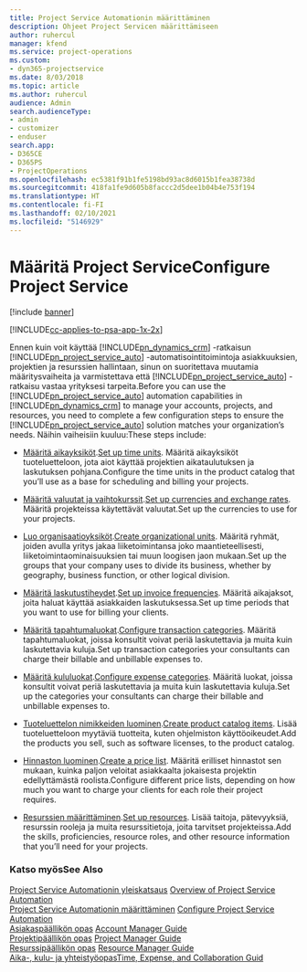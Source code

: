 ```yaml
---
title: Project Service Automationin määrittäminen
description: Ohjeet Project Servicen määrittämiseen
author: ruhercul
manager: kfend
ms.service: project-operations
ms.custom:
- dyn365-projectservice
ms.date: 8/03/2018
ms.topic: article
ms.author: ruhercul
audience: Admin
search.audienceType:
- admin
- customizer
- enduser
search.app:
- D365CE
- D365PS
- ProjectOperations
ms.openlocfilehash: ec5381f91b1fe5198bd93ac8d6015b1fea38738d
ms.sourcegitcommit: 418fa1fe9d605b8faccc2d5dee1b04b4e753f194
ms.translationtype: HT
ms.contentlocale: fi-FI
ms.lasthandoff: 02/10/2021
ms.locfileid: "5146929"
---
```

# <a name="configure-project-service"></a><span data-ttu-id="6437e-103">Määritä Project Service</span><span class="sxs-lookup"><span data-stu-id="6437e-103">Configure Project Service</span></span>

[!include [banner](../includes/psa-now-project-operations.md)]

[!INCLUDE[cc-applies-to-psa-app-1x-2x](../includes/cc-applies-to-psa-app-1x-2x.md)]

<span data-ttu-id="6437e-104">Ennen kuin voit käyttää [!INCLUDE[pn_dynamics_crm](../includes/pn-dynamics-crm.md)] -ratkaisun [!INCLUDE[pn_project_service_auto](../includes/pn-project-service-auto.md)] -automatisointitoimintoja asiakkuuksien, projektien ja resurssien hallintaan, sinun on suoritettava muutamia määritysvaiheita ja varmistettava että [!INCLUDE[pn_project_service_auto](../includes/pn-project-service-auto.md)] -ratkaisu vastaa yrityksesi tarpeita.</span><span class="sxs-lookup"><span data-stu-id="6437e-104">Before you can use the [!INCLUDE[pn_project_service_auto](../includes/pn-project-service-auto.md)] automation capabilities in [!INCLUDE[pn_dynamics_crm](../includes/pn-dynamics-crm.md)] to manage your accounts, projects, and resources, you need to complete a few configuration steps to ensure the [!INCLUDE[pn_project_service_auto](../includes/pn-project-service-auto.md)] solution matches your organization’s needs.</span></span> <span data-ttu-id="6437e-105">Näihin vaiheisiin kuuluu:</span><span class="sxs-lookup"><span data-stu-id="6437e-105">These steps include:</span></span>  
  
-   <span data-ttu-id="6437e-106">[Määritä aikayksiköt](../psa/set-up-time-units.md).</span><span class="sxs-lookup"><span data-stu-id="6437e-106">[Set up time units](../psa/set-up-time-units.md).</span></span> <span data-ttu-id="6437e-107">Määritä aikayksiköt tuoteluetteloon, jota aiot käyttää projektien aikataulutuksen ja laskutuksen pohjana.</span><span class="sxs-lookup"><span data-stu-id="6437e-107">Configure the time units in the product catalog that you’ll use as a base for scheduling and billing your projects.</span></span>  
  
-   <span data-ttu-id="6437e-108">[Määritä valuutat ja vaihtokurssit](../psa/set-up-currencies-exchange-rates.md).</span><span class="sxs-lookup"><span data-stu-id="6437e-108">[Set up currencies and exchange rates](../psa/set-up-currencies-exchange-rates.md).</span></span> <span data-ttu-id="6437e-109">Määritä projekteissa käytettävät valuutat.</span><span class="sxs-lookup"><span data-stu-id="6437e-109">Set up the currencies to use for your projects.</span></span>  
  
-   <span data-ttu-id="6437e-110">[Luo organisaatioyksiköt](../psa/create-organizational-units.md).</span><span class="sxs-lookup"><span data-stu-id="6437e-110">[Create organizational units](../psa/create-organizational-units.md).</span></span> <span data-ttu-id="6437e-111">Määritä ryhmät, joiden avulla yritys jakaa liiketoimintansa joko maantieteellisesti,  liiketoimintaominaisuuksien tai muun loogisen jaon mukaan.</span><span class="sxs-lookup"><span data-stu-id="6437e-111">Set up the groups that your company uses to divide its business, whether by geography, business function, or other logical division.</span></span>  
  
-   <span data-ttu-id="6437e-112">[Määritä laskutustiheydet](../psa/set-up-invoice-frequencies.md).</span><span class="sxs-lookup"><span data-stu-id="6437e-112">[Set up invoice frequencies](../psa/set-up-invoice-frequencies.md).</span></span> <span data-ttu-id="6437e-113">Määritä aikajaksot, joita haluat käyttää asiakkaiden laskutuksessa.</span><span class="sxs-lookup"><span data-stu-id="6437e-113">Set up time periods that you want to use for billing your clients.</span></span>  
  
-   <span data-ttu-id="6437e-114">[Määritä tapahtumaluokat](../psa/configure-transaction-categories.md).</span><span class="sxs-lookup"><span data-stu-id="6437e-114">[Configure transaction categories](../psa/configure-transaction-categories.md).</span></span> <span data-ttu-id="6437e-115">Määritä tapahtumaluokat, joissa konsultit voivat periä laskutettavia ja muita kuin laskutettavia kuluja.</span><span class="sxs-lookup"><span data-stu-id="6437e-115">Set up transaction categories your consultants can charge their billable and unbillable expenses to.</span></span>  
  
-   <span data-ttu-id="6437e-116">[Määritä kululuokat](../psa/configure-expense-categories.md).</span><span class="sxs-lookup"><span data-stu-id="6437e-116">[Configure expense categories](../psa/configure-expense-categories.md).</span></span> <span data-ttu-id="6437e-117">Määritä luokat, joissa konsultit voivat periä laskutettavia ja muita kuin laskutettavia kuluja.</span><span class="sxs-lookup"><span data-stu-id="6437e-117">Set up the categories your consultants can charge their billable and unbillable expenses to.</span></span>  
  
-   <span data-ttu-id="6437e-118">[Tuoteluettelon nimikkeiden luominen](../psa/create-product-catalog-items.md).</span><span class="sxs-lookup"><span data-stu-id="6437e-118">[Create product catalog items](../psa/create-product-catalog-items.md).</span></span> <span data-ttu-id="6437e-119">Lisää tuoteluetteloon myytäviä tuotteita, kuten ohjelmiston käyttöoikeudet.</span><span class="sxs-lookup"><span data-stu-id="6437e-119">Add the products you sell, such as software licenses, to the product catalog.</span></span>  
  
-   <span data-ttu-id="6437e-120">[Hinnaston luominen](../psa/create-price-list.md).</span><span class="sxs-lookup"><span data-stu-id="6437e-120">[Create a price list](../psa/create-price-list.md).</span></span> <span data-ttu-id="6437e-121">Määritä erilliset hinnastot sen mukaan, kuinka paljon veloitat asiakkaalta jokaisesta projektin edellyttämästä roolista.</span><span class="sxs-lookup"><span data-stu-id="6437e-121">Configure different price lists, depending on how much you want to charge your clients for each role their project requires.</span></span>  
  
-   <span data-ttu-id="6437e-122">[Resurssien määrittäminen](../psa/set-up-resources.md).</span><span class="sxs-lookup"><span data-stu-id="6437e-122">[Set up resources](../psa/set-up-resources.md).</span></span> <span data-ttu-id="6437e-123">Lisää taitoja, pätevyyksiä, resurssin rooleja ja muita resurssitietoja, joita tarvitset projekteissa.</span><span class="sxs-lookup"><span data-stu-id="6437e-123">Add the skills, proficiencies, resource roles, and other resource information that you’ll need for your projects.</span></span>  
  
### <a name="see-also"></a><span data-ttu-id="6437e-124">Katso myös</span><span class="sxs-lookup"><span data-stu-id="6437e-124">See Also</span></span>  
 <span data-ttu-id="6437e-125">[Project Service Automationin yleiskatsaus](../psa/overview.md) </span><span class="sxs-lookup"><span data-stu-id="6437e-125">[Overview of Project Service Automation](../psa/overview.md) </span></span>  
 <span data-ttu-id="6437e-126">[Project Service Automationin määrittäminen](../psa/configure.md) </span><span class="sxs-lookup"><span data-stu-id="6437e-126">[Configure Project Service Automation](../psa/configure.md) </span></span>  
 <span data-ttu-id="6437e-127">[Asiakaspäällikön opas](../psa/account-manager-guide.md) </span><span class="sxs-lookup"><span data-stu-id="6437e-127">[Account Manager Guide](../psa/account-manager-guide.md) </span></span>  
 <span data-ttu-id="6437e-128">[Projektipäällikön opas](../psa/project-manager-guide.md) </span><span class="sxs-lookup"><span data-stu-id="6437e-128">[Project Manager Guide](../psa/project-manager-guide.md) </span></span>  
 <span data-ttu-id="6437e-129">[Resurssipäällikön opas](../psa/resource-manager-guide.md) </span><span class="sxs-lookup"><span data-stu-id="6437e-129">[Resource Manager Guide](../psa/resource-manager-guide.md) </span></span>  
 [<span data-ttu-id="6437e-130">Aika-, kulu- ja yhteistyöopas</span><span class="sxs-lookup"><span data-stu-id="6437e-130">Time, Expense, and Collaboration Guid</span></span>](../psa/time-expense-collaboration-guide.md)
